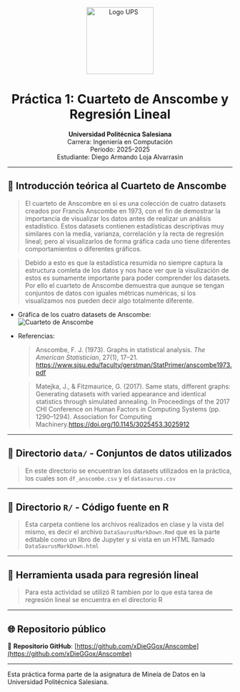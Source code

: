 <p align="center">
  <img src="https://upload.wikimedia.org/wikipedia/commons/b/b0/Logo_Universidad_Polit%C3%A9cnica_Salesiana_del_Ecuador.png" alt="Logo UPS" width="150"/>
</p>

<h1 align="center">Práctica 1: Cuarteto de Anscombe y Regresión Lineal</h1>

<p align="center">
  <strong>Universidad Politécnica Salesiana</strong><br>
  Carrera: Ingeniería en Computación<br>
  Periodo: 2025-2025<br>
  Estudiante: Diego Armando Loja Alvarrasin
</p>

---

## 📘 Introducción teórica al Cuarteto de Anscombe

> El cuarteto de Anscombre en si es una colección de cuatro datasets creados por Francis Anscombe en 1973, con el fin de demostrar la importancia de visualizar los datos antes de realizar un análisis estadístico. Estos datasets contienen estadísticas descriptivas muy similares con la media, varianza, correlación y la recta de regresión lineal; pero al visualizarlos de forma gráfica cada uno tiene diferentes comportamientos o diferentes gráficos.

> Debido a esto es que la estadística resumida no siempre captura la estructura comleta de los datos y nos hace ver que la visulización de estos es sumamente importante para poder comprender los datasets.
Por ello el cuarteto de Anscombe demuestra que aunque se tengan conjuntos de datos con iguales métricas numéricas, si los visualizamos nos pueden decir algo totalmente diferente.

- Gráfica de los cuatro datasets de Anscombe:  
  ![Cuarteto de Anscombe](https://upload.wikimedia.org/wikipedia/commons/e/ec/Anscombe%27s_quartet_3.svg)

- Referencias:  
  > Anscombe, F. J. (1973). Graphs in statistical analysis. *The American Statistician*, 27(1), 17–21. https://www.sjsu.edu/faculty/gerstman/StatPrimer/anscombe1973.pdf

  > Matejka, J., & Fitzmaurice, G. (2017). Same stats, different graphs: Generating datasets with varied appearance and identical statistics through simulated annealing. In Proceedings of the 2017 CHI Conference on Human Factors in Computing Systems (pp. 1290–1294). Association for Computing Machinery.https://doi.org/10.1145/3025453.3025912
---

## 📂 Directorio `data/` - Conjuntos de datos utilizados

> En este directorio se encuentran los datasets utilizados en la práctica, los cuales son `df_anscombe.csv` y el `datasaurus.csv`

---

## 📂 Directorio `R/` - Código fuente en R

> Esta carpeta contiene los archivos realizados en clase y la vista del mismo, es decir el archivo  `DataSaurusMarkDown.Rmd` que es la parte editable como un libro de Jupyter y si vista en un HTML llamado `DataSaurusMarkDown.html`

---

## 📂 Herramienta usada para regresión lineal

> Para esta actividad se utilizó R tambien por lo que esta tarea de regresión lineal se encuentra en el directorio R
---


## 🌐 Repositorio público

📁 **Repositorio GitHub**: [https://github.com/xDieGGox/Anscombe](https://github.com/xDieGGox/Anscombe)

---

Esta práctica forma parte de la asignatura de Mineía de Datos en la Universidad Politécnica Salesiana.


